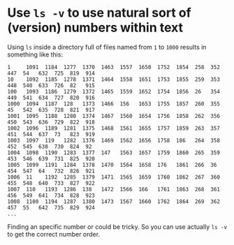 # Use `ls -v` to use natural sort of (version) numbers within text

Using `ls` inside a directory full of files named from `1` to `1000`
results in something like this:

```
1     1091  1184  1277  1370  1463  1557  1650  1752  1854  258  352  447  54   632  725  819  914        
10    1092  1185  1278  1371  1464  1558  1651  1753  1855  259  353  448  540  633  726  82   915        
100   1093  1186  1279  1372  1465  1559  1652  1754  1856  26   354  449  541  634  727  820  916
1000  1094  1187  128   1373  1466  156   1653  1755  1857  260  355  45   542  635  728  821  917        
1001  1095  1188  1280  1374  1467  1560  1654  1756  1858  262  356  450  543  636  729  822  918
1002  1096  1189  1281  1375  1468  1561  1655  1757  1859  263  357  451  544  637  73   823  919
1003  1097  119   1282  1376  1469  1562  1656  1758  186   264  358  452  545  638  730  824  92 
1004  1098  1190  1283  1377  147   1563  1657  1759  1860  265  359  453  546  639  731  825  920
1005  1099  1191  1284  1378  1470  1564  1658  176   1861  266  36   454  547  64   732  826  921
1006  11    1192  1285  1379  1471  1565  1659  1760  1862  267  360  455  548  640  733  827  922
1007  110   1193  1286  138   1472  1566  166   1761  1863  268  361  456  549  641  734  828  923
1008  1100  1194  1287  1380  1473  1567  1660  1762  1864  269  362  457  55   642  735  829  924
...
```

Finding an specific number or could be tricky. So you can use actually
`ls -v` to get the correct number order.

